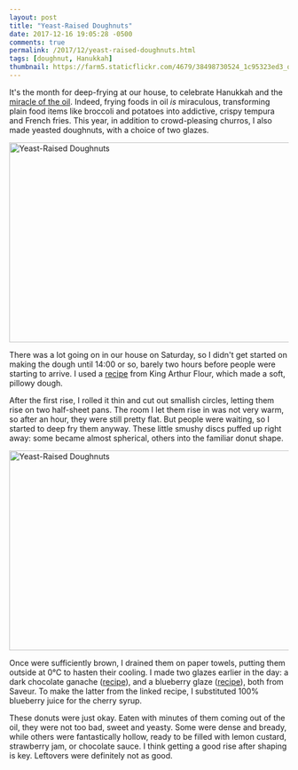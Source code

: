 ```yaml
---
layout: post
title: "Yeast-Raised Doughnuts"
date: 2017-12-16 19:05:28 -0500
comments: true
permalink: /2017/12/yeast-raised-doughnuts.html
tags: [doughnut, Hanukkah]
thumbnail: https://farm5.staticflickr.com/4679/38498730524_1c95323ed3_q.jpg
---
```


It's the month for deep-frying at our house, to celebrate Hanukkah and the [miracle of the oil](https://www.npr.org/templates/story/story.php?storyId=5069530). Indeed, frying foods in oil _is_ miraculous, transforming
plain food items like broccoli and potatoes into addictive, crispy tempura and French fries.
This year, in addition to crowd-pleasing churros, I also made yeasted doughnuts, with a choice
of two glazes.

<a data-flickr-embed="true"  href="https://www.flickr.com/photos/gnuf/25340785958/in/photostream/" title="Yeast-Raised Doughnuts"><img src="https://farm5.staticflickr.com/4645/25340785958_8c3530dd8f_z.jpg" width="640" height="360" alt="Yeast-Raised Doughnuts"></a><script async src="//embedr.flickr.com/assets/client-code.js" charset="utf-8"></script>

There was a lot going on in our house on Saturday, so I didn't get started on making the
dough until 14:00 or so, barely two hours before people were starting to arrive. I used
a [recipe](https://www.kingarthurflour.com/recipes/yeast-raised-doughnuts-recipe) from
King Arthur Flour, which made a soft, pillowy dough.

After the first rise, I rolled it thin and cut out smallish circles, letting them rise on
two half-sheet pans. The room I let them rise in was not very warm, so after an hour, they
were still pretty flat. But people were waiting, so I started to deep fry them anyway.
These little smushy discs puffed up right away: some became almost spherical, others into
the familiar donut shape.

<a data-flickr-embed="true"  href="https://www.flickr.com/photos/gnuf/38498730524/in/photostream/" title="Yeast-Raised Doughnuts"><img src="https://farm5.staticflickr.com/4679/38498730524_1c95323ed3_z.jpg" width="640" height="360" alt="Yeast-Raised Doughnuts"></a><script async src="//embedr.flickr.com/assets/client-code.js" charset="utf-8"></script>

Once were sufficiently brown, I drained them on paper towels, putting them outside at 0°C to hasten
their cooling. I made two glazes earlier in the day: a dark chocolate ganache ([recipe](https://www.saveur.com/article/recipes/dark-chocolate-ganache-glaze)), and a blueberry glaze ([recipe](https://www.saveur.com/article/recipes/amaretto-cherry-glaze)), both from Saveur. To make the latter from the linked recipe, I substituted
100% blueberry juice for the cherry syrup.

These donuts were just okay. Eaten with minutes of them coming out of the oil, they were
not too bad, sweet and yeasty. Some were dense and bready, while others were fantastically 
hollow, ready to be filled with lemon custard, strawberry jam, or chocolate sauce. I think
getting a good rise after shaping is key. Leftovers were definitely not as good.
